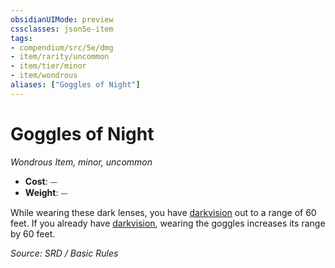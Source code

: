 ```yaml
---
obsidianUIMode: preview
cssclasses: json5e-item
tags:
- compendium/src/5e/dmg
- item/rarity/uncommon
- item/tier/minor
- item/wondrous
aliases: ["Goggles of Night"]
---
```

# Goggles of Night
*Wondrous Item, minor, uncommon*  

- **Cost**: ⏤
- **Weight**: ⏤

While wearing these dark lenses, you have [darkvision](rules/senses.md#darkvision) out to a range of 60 feet. If you already have [darkvision](rules/senses.md#darkvision), wearing the goggles increases its range by 60 feet.

*Source: SRD / Basic Rules*